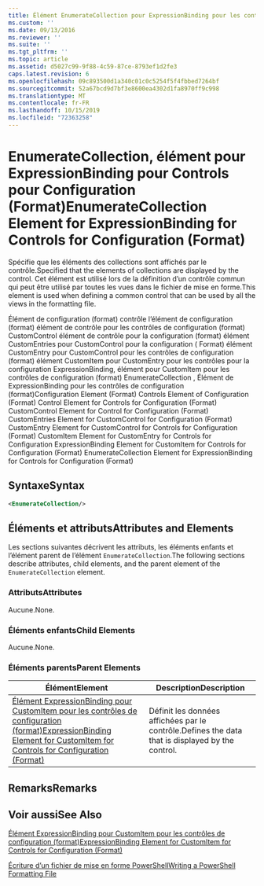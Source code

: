 ```yaml
---
title: Élément EnumerateCollection pour ExpressionBinding pour les contrôles de configuration (format) | Microsoft Docs
ms.custom: ''
ms.date: 09/13/2016
ms.reviewer: ''
ms.suite: ''
ms.tgt_pltfrm: ''
ms.topic: article
ms.assetid: d5027c99-9f88-4c59-87ce-8793ef1d2fe3
caps.latest.revision: 6
ms.openlocfilehash: 09c893500d1a340c01c0c5254f5f4fbbed7264bf
ms.sourcegitcommit: 52a67bcd9d7bf3e8600ea4302d1fa8970ff9c998
ms.translationtype: MT
ms.contentlocale: fr-FR
ms.lasthandoff: 10/15/2019
ms.locfileid: "72363258"
---
```

# <a name="enumeratecollection-element-for-expressionbinding-for-controls-for-configuration-format"></a><span data-ttu-id="b1baf-102">EnumerateCollection, élément pour ExpressionBinding pour Controls pour Configuration (Format)</span><span class="sxs-lookup"><span data-stu-id="b1baf-102">EnumerateCollection Element for ExpressionBinding for Controls for Configuration (Format)</span></span>

<span data-ttu-id="b1baf-103">Spécifie que les éléments des collections sont affichés par le contrôle.</span><span class="sxs-lookup"><span data-stu-id="b1baf-103">Specified that the elements of collections are displayed by the control.</span></span> <span data-ttu-id="b1baf-104">Cet élément est utilisé lors de la définition d’un contrôle commun qui peut être utilisé par toutes les vues dans le fichier de mise en forme.</span><span class="sxs-lookup"><span data-stu-id="b1baf-104">This element is used when defining a common control that can be used by all the views in the formatting file.</span></span>

<span data-ttu-id="b1baf-105">Élément de configuration (format) contrôle l’élément de configuration (format) élément de contrôle pour les contrôles de configuration (format) CustomControl élément de contrôle pour la configuration (format) élément CustomEntries pour CustomControl pour la configuration ( Format) élément CustomEntry pour CustomControl pour les contrôles de configuration (format) élément CustomItem pour CustomEntry pour les contrôles pour la configuration ExpressionBinding, élément pour CustomItem pour les contrôles de configuration (format) EnumerateCollection , Élément de ExpressionBinding pour les contrôles de configuration (format)</span><span class="sxs-lookup"><span data-stu-id="b1baf-105">Configuration Element (Format) Controls Element of Configuration (Format) Control Element for Controls for Configuration (Format) CustomControl Element for Control for Configuration (Format) CustomEntries Element for CustomControl for Configuration (Format) CustomEntry Element for CustomControl for Controls for Configuration (Format) CustomItem Element for CustomEntry for Controls for Configuration ExpressionBinding Element for CustomItem for Controls for Configuration (Format) EnumerateCollection Element for ExpressionBinding for Controls for Configuration (Format)</span></span>

## <a name="syntax"></a><span data-ttu-id="b1baf-106">Syntaxe</span><span class="sxs-lookup"><span data-stu-id="b1baf-106">Syntax</span></span>

```xml
<EnumerateCollection/>
```

## <a name="attributes-and-elements"></a><span data-ttu-id="b1baf-107">Éléments et attributs</span><span class="sxs-lookup"><span data-stu-id="b1baf-107">Attributes and Elements</span></span>

<span data-ttu-id="b1baf-108">Les sections suivantes décrivent les attributs, les éléments enfants et l’élément parent de l’élément `EnumerateCollection`.</span><span class="sxs-lookup"><span data-stu-id="b1baf-108">The following sections describe attributes, child elements, and the parent element of the `EnumerateCollection` element.</span></span>

### <a name="attributes"></a><span data-ttu-id="b1baf-109">Attributs</span><span class="sxs-lookup"><span data-stu-id="b1baf-109">Attributes</span></span>

<span data-ttu-id="b1baf-110">Aucune.</span><span class="sxs-lookup"><span data-stu-id="b1baf-110">None.</span></span>

### <a name="child-elements"></a><span data-ttu-id="b1baf-111">Éléments enfants</span><span class="sxs-lookup"><span data-stu-id="b1baf-111">Child Elements</span></span>

<span data-ttu-id="b1baf-112">Aucune.</span><span class="sxs-lookup"><span data-stu-id="b1baf-112">None.</span></span>

### <a name="parent-elements"></a><span data-ttu-id="b1baf-113">Éléments parents</span><span class="sxs-lookup"><span data-stu-id="b1baf-113">Parent Elements</span></span>

|<span data-ttu-id="b1baf-114">Élément</span><span class="sxs-lookup"><span data-stu-id="b1baf-114">Element</span></span>|<span data-ttu-id="b1baf-115">Description</span><span class="sxs-lookup"><span data-stu-id="b1baf-115">Description</span></span>|
|-------------|-----------------|
|[<span data-ttu-id="b1baf-116">Élément ExpressionBinding pour CustomItem pour les contrôles de configuration (format)</span><span class="sxs-lookup"><span data-stu-id="b1baf-116">ExpressionBinding Element for CustomItem for Controls for Configuration (Format)</span></span>](./expressionbinding-element-for-customitem-for-controls-for-configuration-format.md)|<span data-ttu-id="b1baf-117">Définit les données affichées par le contrôle.</span><span class="sxs-lookup"><span data-stu-id="b1baf-117">Defines the data that is displayed by the control.</span></span>|

## <a name="remarks"></a><span data-ttu-id="b1baf-118">Remarks</span><span class="sxs-lookup"><span data-stu-id="b1baf-118">Remarks</span></span>

## <a name="see-also"></a><span data-ttu-id="b1baf-119">Voir aussi</span><span class="sxs-lookup"><span data-stu-id="b1baf-119">See Also</span></span>

[<span data-ttu-id="b1baf-120">Élément ExpressionBinding pour CustomItem pour les contrôles de configuration (format)</span><span class="sxs-lookup"><span data-stu-id="b1baf-120">ExpressionBinding Element for CustomItem for Controls for Configuration (Format)</span></span>](./expressionbinding-element-for-customitem-for-controls-for-configuration-format.md)

[<span data-ttu-id="b1baf-121">Écriture d’un fichier de mise en forme PowerShell</span><span class="sxs-lookup"><span data-stu-id="b1baf-121">Writing a PowerShell Formatting File</span></span>](./writing-a-powershell-formatting-file.md)
